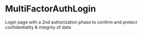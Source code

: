 # MultiFactorAuthLogin
Login page with a 2nd authorization phase to confirm and protect confidentiality &amp; integrity of data
